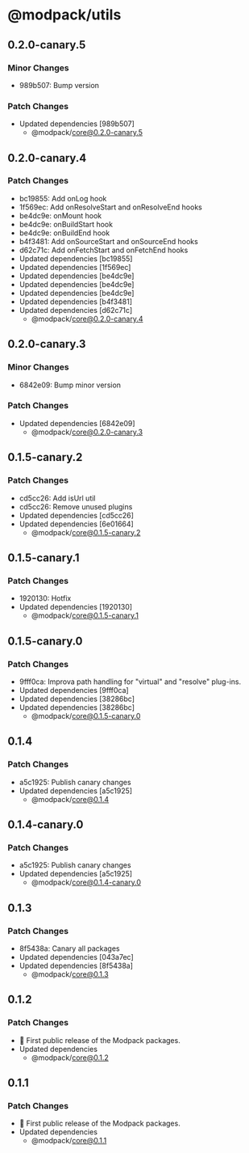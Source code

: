 # @modpack/utils

## 0.2.0-canary.5

### Minor Changes

- 989b507: Bump version

### Patch Changes

- Updated dependencies [989b507]
  - @modpack/core@0.2.0-canary.5

## 0.2.0-canary.4

### Patch Changes

- bc19855: Add onLog hook
- 1f569ec: Add onResolveStart and onResolveEnd hooks
- be4dc9e: onMount hook
- be4dc9e: onBuildStart hook
- be4dc9e: onBuildEnd hook
- b4f3481: Add onSourceStart and onSourceEnd hooks
- d62c71c: Add onFetchStart and onFetchEnd hooks
- Updated dependencies [bc19855]
- Updated dependencies [1f569ec]
- Updated dependencies [be4dc9e]
- Updated dependencies [be4dc9e]
- Updated dependencies [be4dc9e]
- Updated dependencies [b4f3481]
- Updated dependencies [d62c71c]
  - @modpack/core@0.2.0-canary.4

## 0.2.0-canary.3

### Minor Changes

- 6842e09: Bump minor version

### Patch Changes

- Updated dependencies [6842e09]
  - @modpack/core@0.2.0-canary.3

## 0.1.5-canary.2

### Patch Changes

- cd5cc26: Add isUrl util
- cd5cc26: Remove unused plugins
- Updated dependencies [cd5cc26]
- Updated dependencies [6e01664]
  - @modpack/core@0.1.5-canary.2

## 0.1.5-canary.1

### Patch Changes

- 1920130: Hotfix
- Updated dependencies [1920130]
  - @modpack/core@0.1.5-canary.1

## 0.1.5-canary.0

### Patch Changes

- 9fff0ca: Improva path handling for "virtual" and "resolve" plug-ins.
- Updated dependencies [9fff0ca]
- Updated dependencies [38286bc]
- Updated dependencies [38286bc]
  - @modpack/core@0.1.5-canary.0

## 0.1.4

### Patch Changes

- a5c1925: Publish canary changes
- Updated dependencies [a5c1925]
  - @modpack/core@0.1.4

## 0.1.4-canary.0

### Patch Changes

- a5c1925: Publish canary changes
- Updated dependencies [a5c1925]
  - @modpack/core@0.1.4-canary.0

## 0.1.3

### Patch Changes

- 8f5438a: Canary all packages
- Updated dependencies [043a7ec]
- Updated dependencies [8f5438a]
  - @modpack/core@0.1.3

## 0.1.2

### Patch Changes

- 🎉 First public release of the Modpack packages.
- Updated dependencies
  - @modpack/core@0.1.2

## 0.1.1

### Patch Changes

- 🎉 First public release of the Modpack packages.
- Updated dependencies
  - @modpack/core@0.1.1
